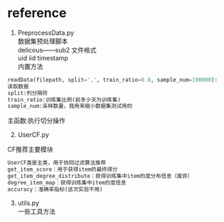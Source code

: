 # reference

1. PreprocessData.py  
   数据集预处理脚本  
delicous——sub2 文件格式  
uid    iid   timestamp  
内置方法  
```python
readData(filepath, split=',', train_ratio=0.8, sample_num=100000):
读取数据
split:列分隔符
train_ratio:训练集比例(前多少天为训练集)
sample_num:采样数量，我用来缩小数据集测试用的
```
主函数:执行切分操作

2. UserCF.py

CF推荐主要模块
```python  
UserCF类是主类，用于协同过滤算法推荐
get_item_score：用于获得item的最终得分
get_item_degree_distribute：获得训练集中item的度分布信息（废弃）
degree_item_map：获得训练集中item的度信息
accuracy：准确率指标(这次实验不用)
```

3. utils.py  
   一些工具方法